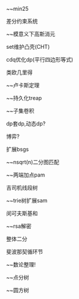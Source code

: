 ~~min25

差分约束系统

~~模意义下高斯消元

set维护凸壳(CHT)

cdq优化dp(平行四边形等式)

类欧几里得

~~卢卡斯定理

~~持久化treap

~~子集卷积

dp套dp,动态dp?

博弈?

扩展bsgs

~~nsqrt(n)二分图匹配

~~两端加点pam

吉司机线段树

~~trie树扩展sam

闵可夫斯基和

~~rsa解密

整体二分

斐波那契循环节

~~数论整理!

~~点分树

~~圆方树

